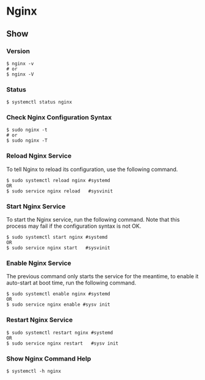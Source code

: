 # Nginx

## Show

### Version

```
$ nginx -v
# or
$ nginx -V
```

### Status

```
$ systemctl status nginx
```

### Check Nginx Configuration Syntax

```
$ sudo nginx -t
# or
$ sudo nginx -T
```

### Reload Nginx Service

To tell Nginx to reload its configuration, use the following command.

```
$ sudo systemctl reload nginx #systemd
OR
$ sudo service nginx reload   #sysvinit
```

### Start Nginx Service

To start the Nginx service, run the following command. Note that this process may fail if the configuration syntax is not OK.

```
$ sudo systemctl start nginx #systemd
OR
$ sudo service nginx start   #sysvinit
```

### Enable Nginx Service

The previous command only starts the service for the meantime, to enable it auto-start at boot time, run the following command.

```
$ sudo systemctl enable nginx #systemd
OR
$ sudo service nginx enable #sysv init
```

### Restart Nginx Service

```
$ sudo systemctl restart nginx #systemd
OR
$ sudo service nginx restart   #sysv init
```

### Show Nginx Command Help

```
$ systemctl -h nginx
```
